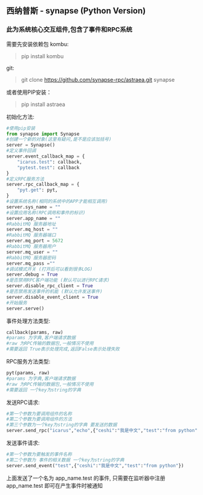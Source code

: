 ## 西纳普斯 - synapse (Python Version)

### 此为系统核心交互组件,包含了事件和RPC系统
需要先安装依赖包 kombu:
> pip install kombu

git:
> git clone https://github.com/synapse-rpc/astraea.git synapse

或者使用PIP安装：
> pip install astraea

初始化方法:

```python
#使用pip安装
from synapse import Synapse
#创建一个新的对象(这里有疑问,是不是应该加括号)
server = Synapse()
#定义事件回调
server.event_callback_map = {
    "icarus.test": callback,
    "pytest.test": callback
}
#定义RPC服务方法
server.rpc_callback_map = {
    "pyt.get": pyt,
}
#设置系统名称(相同的系统中的APP才能相互调用)
server.sys_name = ""
#设置应用名称(RPC调用和事件的标识)
server.app_name = ""
#RabbitMQ 服务器地址
server.mq_host = ""
#RabbitMQ 服务器端口
server.mq_port = 5672
#RabbitMQ 服务器用户
server.mq_user = ""
#RabbitMQ 服务器密码
server.mq_pass =""
#调试模式开关 (打开后可以看到很多LOG)
server.debug = True
#是否禁用RPC客户端功能 (默认可以进行RPC请求)
server.disable_rpc_client = True
#是否禁用发送事件的机能 (默认允许发送事件)
server.disable_event_client = True
#开始服务
server.serve()
```
事件处理方法类型:
```python
callback(params, raw) 
#params 为字典,客户端请求数据
#raw 为RPC传输的数据包,一般情况不使用
#需要返回 True表示处理完成,返回False表示处理失败
```
RPC服务方法类型:
```python
pyt(params, raw) 
#params 为字典,客户端请求数据
#raw 为RPC传输的数据包,一般情况不使用
#需要返回 一个key为string的字典
```
发送RPC请求:
```python
#第一个参数为要调用组件的名称
#第二个参数为要调用组件的方法
#第三个参数为一个key为string的字典 要发送的数据
server.send_rpc("icarus","echo",{"ceshi":"我是中文","test":"from python"})
```
发送事件请求:
```python
#第一个参数为要触发的事件名称 
#第二个参数为 事件的相关数据 一个key为string的字典
server.send_event("test",{"ceshi":"我是中文","test":"from python"})
```
上面发送了一个名为 app_name.test 的事件, 只需要在监听器中注册 app_name.test 即可在产生事件时被通知